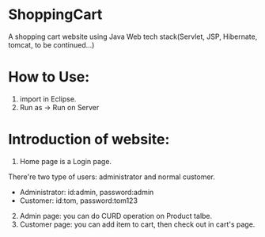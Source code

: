 # ShoppingCart
A shopping cart website using Java Web tech stack(Servlet, JSP, Hibernate, tomcat, to be continued...)

# How to Use:
1. import in Eclipse.
2. Run as -> Run on Server

# Introduction of website:
1. Home page is a Login page.

There're two type of users: administrator and normal customer. 
- Administrator: id:admin, password:admin
- Customer: id:tom, password:tom123

2. Admin page: you can do CURD operation on Product talbe.
3. Customer page: you can add item to cart, then check out in cart's page.
